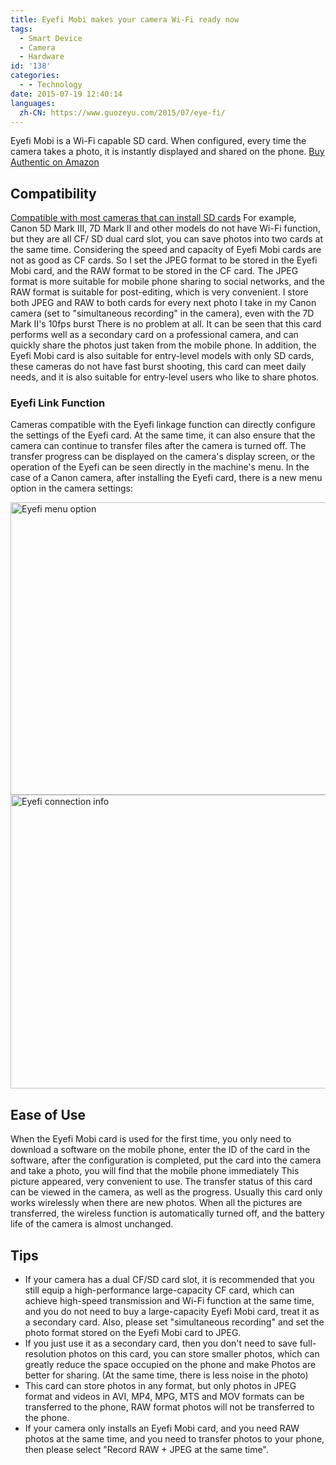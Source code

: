```yaml
---
title: Eyefi Mobi makes your camera Wi-Fi ready now
tags:
  - Smart Device
  - Camera
  - Hardware
id: '138'
categories:
  - - Technology
date: 2015-07-19 12:40:14
languages:
  zh-CN: https://www.guozeyu.com/2015/07/eye-fi/
---
```


Eyefi Mobi is a Wi-Fi capable SD card. When configured, every time the camera takes a photo, it is instantly displayed and shared on the phone. [Buy Authentic on Amazon](https://www.amazon.com/gp/product/B00CS4WPD6?tag=ze3kr-23)
<!-- more -->
## Compatibility

[Compatible with most cameras that can install SD cards](http://www.eyefi.com/cameras) For example, Canon 5D Mark III, 7D Mark II and other models do not have Wi-Fi function, but they are all CF/ SD dual card slot, you can save photos into two cards at the same time. Considering the speed and capacity of Eyefi Mobi cards are not as good as CF cards. So I set the JPEG format to be stored in the Eyefi Mobi card, and the RAW format to be stored in the CF card. The JPEG format is more suitable for mobile phone sharing to social networks, and the RAW format is suitable for post-editing, which is very convenient. I store both JPEG and RAW to both cards for every next photo I take in my Canon camera (set to "simultaneous recording" in the camera), even with the 7D Mark II's 10fps burst There is no problem at all. It can be seen that this card performs well as a secondary card on a professional camera, and can quickly share the photos just taken from the mobile phone. In addition, the Eyefi Mobi card is also suitable for entry-level models with only SD cards, these cameras do not have fast burst shooting, this card can meet daily needs, and it is also suitable for entry-level users who like to share photos.

### Eyefi Link Function

Cameras compatible with the Eyefi linkage function can directly configure the settings of the Eyefi card. At the same time, it can also ensure that the camera can continue to transfer files after the camera is turned off. The transfer progress can be displayed on the camera's display screen, or the operation of the Eyefi can be seen directly in the machine's menu. In the case of a Canon camera, after installing the Eyefi card, there is a new menu option in the camera settings:

<img src="https://cdn.tloxygen.com/images/a91d188b-a645-4f90-f4d0-e0350ab63d00/extra" alt="Eyefi menu option" width="690" height="468"/>

<img src="https://cdn.tloxygen.com/images/ee34ee6d-0230-4c2a-412b-ac321eaef800/extra" alt="Eyefi connection info" width="690" height="470"/>

## Ease of Use

When the Eyefi Mobi card is used for the first time, you only need to download a software on the mobile phone, enter the ID of the card in the software, after the configuration is completed, put the card into the camera and take a photo, you will find that the mobile phone immediately This picture appeared, very convenient to use. The transfer status of this card can be viewed in the camera, as well as the progress. Usually this card only works wirelessly when there are new photos. When all the pictures are transferred, the wireless function is automatically turned off, and the battery life of the camera is almost unchanged.

## Tips

* If your camera has a dual CF/SD card slot, it is recommended that you still equip a high-performance large-capacity CF card, which can achieve high-speed transmission and Wi-Fi function at the same time, and you do not need to buy a large-capacity Eyefi Mobi card, treat it as a secondary card. Also, please set "simultaneous recording" and set the photo format stored on the Eyefi Mobi card to JPEG.
* If you just use it as a secondary card, then you don't need to save full-resolution photos on this card, you can store smaller photos, which can greatly reduce the space occupied on the phone and make Photos are better for sharing. (At the same time, there is less noise in the photo)
* This card can store photos in any format, but only photos in JPEG format and videos in AVI, MP4, MPG, MTS and MOV formats can be transferred to the phone, RAW format photos will not be transferred to the phone.
* If your camera only installs an Eyefi Mobi card, and you need RAW photos at the same time, and you need to transfer photos to your phone, then please select "Record RAW + JPEG at the same time".
